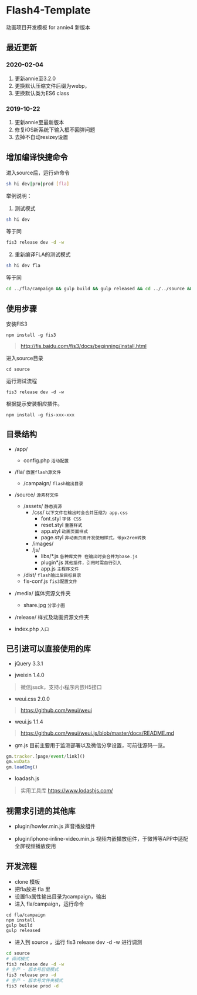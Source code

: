 # Flash4-Template
动画项目开发模板 for annie4 新版本

## 最近更新
### 2020-02-04
1. 更新annie至3.2.0
2. 更换默认压缩文件后缀为webp，
3. 更换默认类为ES6 class


### 2019-10-22
1. 更新annie至最新版本
2. 修复iOS新系统下输入框不回弹问题
3. 去掉不自动resizey设置


## 增加编译快捷命令 

进入source后，运行sh命令
```sh
sh hi dev|pro|prod [fla]
```
举例说明：
1. 测试模式
```sh
sh hi dev
```
等于同
```sh
fis3 release dev -d -w
```
2. 重新编译FLA的测试模式
```sh
sh hi dev fla
```
等于同
```sh
cd ../fla/campaign && gulp build && gulp released && cd ../../source && fis3 release dev -d -w
```

## 使用步骤

安装FIS3

```
npm install -g fis3
```
> http://fis.baidu.com/fis3/docs/beginning/install.html

 进入source目录
```
cd source
```
运行测试流程
```
fis3 release dev -d -w
```
根据提示安装相应插件。
```
npm install -g fis-xxx-xxx
```

## 目录结构

 - /app/
    - config.php `活动配置`
- /fla/ `放置flash源文件`
    - /campaign/ `flash输出目录`
- /source/ `源素材文件`
    - /assets/ `静态资源`
        - /css/  `以下文件在输出时会合并压缩为 app.css`
            - font.styl `字体 CSS`
            - reset.styl `重置样式`
            - app.styl `动画页面样式`
            - page.styl `非动画页面开发使用样式，带px2rem转换`
        - /images/
        - /js/
            - libs/\*.js `各种库文件 在输出时会合并为base.js`
            - plugin\*.js `其他插件，引用时需自行引入`
            - app.js `主程序文件`
    - /dist/   `flash输出后目标目录`
    - fis-conf.js `fis3配置文件`
- /media/ 媒体资源文件夹
    - share.jpg `分享小图`
- /release/ 样式及动画资源文件夹

- index.php `入口`

## 已引进可以直接使用的库
* jQuery 3.3.1

* jweixin 1.4.0 
> 微信jssdk，支持小程序内嵌H5接口

* weui.css 2.0.0
> https://github.com/weui/weui

* weui.js 1.1.4
> https://github.com/weui/weui.js/blob/master/docs/README.md

* gm.js
目前主要用于监测部署以及微信分享设置，可前往源码一览。
```javascript
gm.tracker.[page/event/link]()
gm.wxData
gm.loadImg()
```

* loadash.js
> 实用工具库
> https://www.lodashjs.com/

## 视需求引进的其他库

* plugin/howler.min.js
声音播放组件

* plugin/iphone-inline-video.min.js
视频内嵌播放组件，于微博等APP中适配全屏视频播放使用

## 开发流程
- clone 模板
- 把fla放进 fla 里
- 设置fla属性输出目录为campaign，输出
- 进入 fla/campaign，运行命令
```
cd fla/campaign
npm install
gulp build
gulp released
```
- 进入到 source ，运行 fis3 release dev -d -w 进行调测
```sh
cd source
# 调试模式
fis3 release dev -d -w
# 生产 - 版本号后缀模式
fis3 release pro -d 
# 生产 - 版本号文件夹模式
fis3 release prod -d
```
